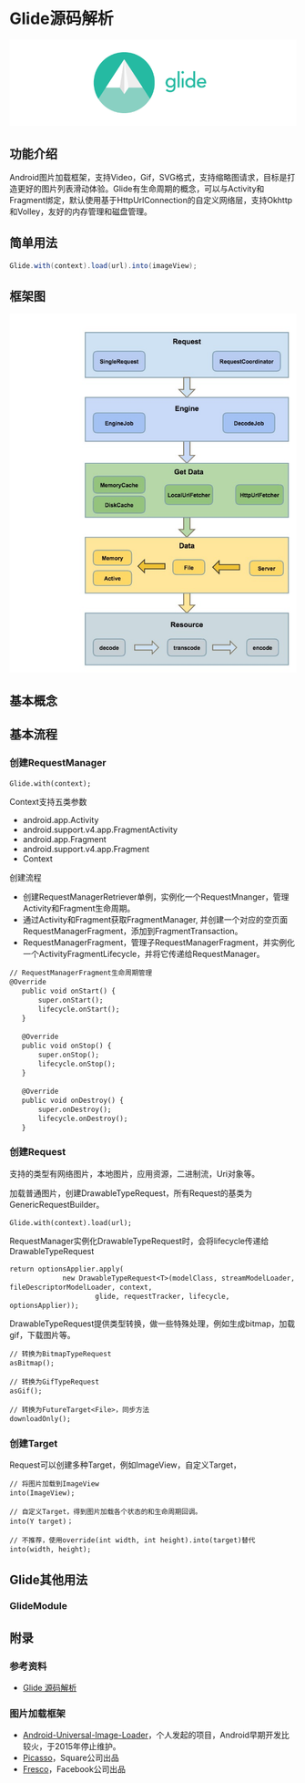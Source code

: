 # Glide源码解析
![](./image/glide_logo.png)

## 功能介绍
Android图片加载框架，支持Video，Gif，SVG格式，支持缩略图请求，目标是打造更好的图片列表滑动体验。Glide有生命周期的概念，可以与Activity和Fragment绑定，默认使用基于HttpUrlConnection的自定义网络层，支持Okhttp和Volley，友好的内存管理和磁盘管理。

## 简单用法
```Java
Glide.with(context).load(url).into(imageView);
```

## 框架图
![](./image/glide_module.jpg)

## 基本概念


## 基本流程
### 创建RequestManager
```
Glide.with(context);
```
Context支持五类参数
* android.app.Activity
* android.support.v4.app.FragmentActivity
* android.app.Fragment
* android.support.v4.app.Fragment
* Context

创建流程
* 创建RequestManagerRetriever单例，实例化一个RequestMnanger，管理Activity和Fragment生命周期。
* 通过Activity和Fragment获取FragmentManager, 并创建一个对应的空页面RequestManagerFragment，添加到FragmentTransaction。
* RequestManagerFragment，管理子RequestManagerFragment，并实例化一个ActivityFragmentLifecycle，并将它传递给RequestManager。
```
// RequestManagerFragment生命周期管理
@Override
   public void onStart() {
       super.onStart();
       lifecycle.onStart();
   }

   @Override
   public void onStop() {
       super.onStop();
       lifecycle.onStop();
   }

   @Override
   public void onDestroy() {
       super.onDestroy();
       lifecycle.onDestroy();
   }
```

### 创建Request
支持的类型有网络图片，本地图片，应用资源，二进制流，Uri对象等。

加载普通图片，创建DrawableTypeRequest，所有Request的基类为GenericRequestBuilder。
```
Glide.with(context).load(url);
```

RequestManager实例化DrawableTypeRequest时，会将lifecycle传递给DrawableTypeRequest
```
return optionsApplier.apply(
             new DrawableTypeRequest<T>(modelClass, streamModelLoader, fileDescriptorModelLoader, context,
                     glide, requestTracker, lifecycle, optionsApplier));
```

DrawableTypeRequest提供类型转换，做一些特殊处理，例如生成bitmap，加载gif，下载图片等。
```
// 转换为BitmapTypeRequest
asBitmap();

// 转换为GifTypeRequest
asGif();

// 转换为FutureTarget<File>，同步方法
downloadOnly();
```

### 创建Target
Request可以创建多种Target，例如ImageView，自定义Target，
```
// 将图片加载到ImageView
into(ImageView);

// 自定义Target，得到图片加载各个状态的和生命周期回调。
into(Y target)；

// 不推荐，使用override(int width, int height).into(target)替代
into(width, height);
```


## Glide其他用法
### GlideModule

## 附录
### 参考资料
* [Glide 源码解析](https://github.com/android-cn/android-open-project-analysis/tree/master/tool-lib/image-cache/glide)

### 图片加载框架
* [Android-Universal-Image-Loader](https://github.com/nostra13/Android-Universal-Image-Loader)，个人发起的项目，Android早期开发比较火，于2015年停止维护。
* [Picasso](https://github.com/square/picasso)，Square公司出品
* [Fresco](https://github.com/facebook/fresco)，Facebook公司出品
